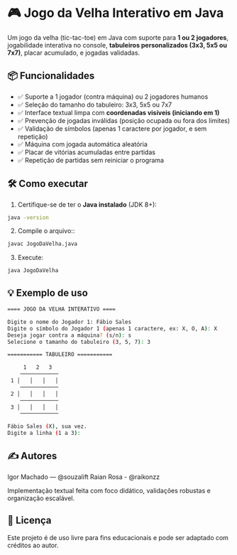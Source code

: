 # 🎮 Jogo da Velha Interativo em Java

Um jogo da velha (tic-tac-toe) em Java com suporte para **1 ou 2 jogadores**, jogabilidade interativa no console, **tabuleiros personalizados (3x3, 5x5 ou 7x7)**, placar acumulado, e jogadas validadas.

## 📦 Funcionalidades

- ✅ Suporte a 1 jogador (contra máquina) ou 2 jogadores humanos
- ✅ Seleção do tamanho do tabuleiro: 3x3, 5x5 ou 7x7
- ✅ Interface textual limpa com **coordenadas visíveis (iniciando em 1)**
- ✅ Prevenção de jogadas inválidas (posição ocupada ou fora dos limites)
- ✅ Validação de símbolos (apenas 1 caractere por jogador, e sem repetição)
- ✅ Máquina com jogada automática aleatória
- ✅ Placar de vitórias acumuladas entre partidas
- ✅ Repetição de partidas sem reiniciar o programa

## 🛠️ Como executar

1. Certifique-se de ter o **Java instalado** (JDK 8+):

```bash
java -version
```

2. Compile o arquivo::

```bash
javac JogoDaVelha.java
```

3. Execute:

```bash
java JogoDaVelha
```

## 💡 Exemplo de uso

```bash
==== JOGO DA VELHA INTERATIVO ====

Digite o nome do Jogador 1: Fábio Sales
Digite o símbolo do Jogador 1 (apenas 1 caractere, ex: X, O, A): X
Deseja jogar contra a máquina? (s/n): s
Selecione o tamanho do tabuleiro (3, 5, 7): 3

=========== TABULEIRO ===========

     1   2   3
    ────────────
 1 │   │   │   │
    ────────────
 2 │   │   │   │
    ────────────
 3 │   │   │   │
    ────────────

Fábio Sales (X), sua vez.
Digite a linha (1 a 3):

```

## ✍️ Autores

Igor Machado — @souzalift
Raian Rosa - @raikonzz

Implementação textual feita com foco didático, validações robustas e organização escalável.

## 📄 Licença

Este projeto é de uso livre para fins educacionais e pode ser adaptado com créditos ao autor.

